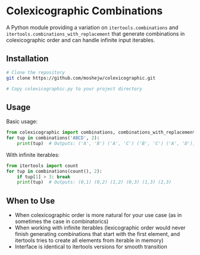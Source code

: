 # Colexicographic Combinations

A Python module providing a variation on `itertools.combinations` and `itertools.combinations_with_replacement` that generate combinations in colexicographic order and can handle infinite input iterables.

## Installation

```bash
# Clone the repository
git clone https://github.com/moshejw/colexicographic.git

# Copy colexicographic.py to your project directory
```

## Usage

Basic usage:
```python
from colexicographic import combinations, combinations_with_replacement
for tup in combinations('ABCD', 2):
    print(tup)  # Outputs: ('A', 'B') ('A', 'C') ('B', 'C') ('A', 'D'), ('B', 'D'), ('C', 'D')
```

With infinite iterables:
```python
from itertools import count
for tup in combinations(count(), 2):
    if tup[1] > 3: break
    print(tup)  # Outputs: (0,1) (0,2) (1,2) (0,3) (1,3) (2,3)
```

## When to Use

- When colexicographic order is more natural for your use case (as in sometimes the case in combinatorics)
- When working with infinite iterables (lexicographic order would never finish generating combinations that start with the first element, and itertools tries to create all elements from iterable in memory)
- Interface is identical to itertools versions for smooth transition
